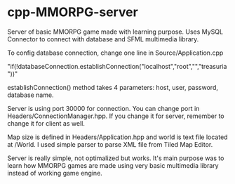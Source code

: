 # cpp-MMORPG-server
Server of basic MMORPG game made with learning purpose. Uses MySQL Connector to connect with database and SFML multimedia library.

To config database connection, change one line in Source/Application.cpp

"if(!databaseConnection.establishConnection("localhost","root","","treasuria"))"

establishConnection() method takes 4 parameters: host, user, password, database name.

Server is using port 30000 for connection. You can change port in Headers/ConnectionManager.hpp. If you change it for server, remember to change it for client as well.

Map size is defined in Headers/Application.hpp and world is text file located at /World. I used simple parser to parse XML file from Tiled Map Editor. 

Server is really simple, not optimalized but works. It's main purpose was to learn how MMORPG games are made using very basic multimedia library instead of working game engine.

